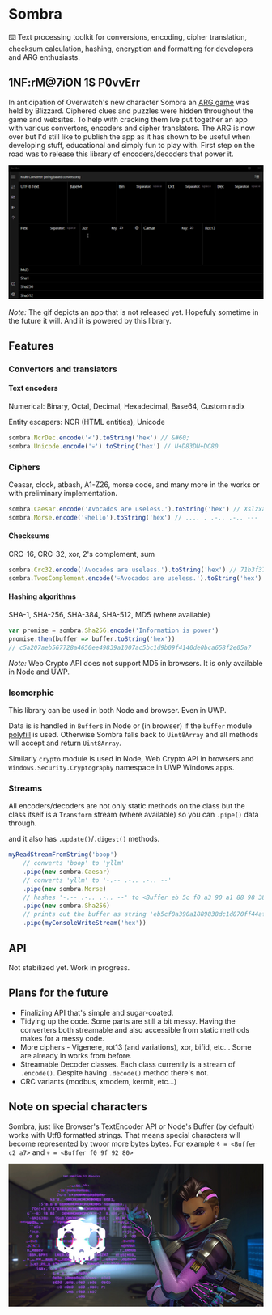 # Sombra
⌨️ Text processing toolkit for conversions, encoding, cipher translation, checksum calculation, hashing, encryption and formatting for developers and ARG enthusiasts.

## 1NF:rM@7iON 1S P0vvErr

In anticipation of Overwatch's new character Sombra an [ARG game](https://wiki.gamedetectives.net/index.php?title=Sombra_ARG) was held by Blizzard. Ciphered clues and puzzles were hidden throughout the game and websites. To help with cracking them Ive put together an app with various convertors, encoders and cipher translators. The ARG is now over but I'd still like to publish the app as it has shown to be useful when developing stuff, educational and simply fun to play with. First step on the road was to release this library of encoders/decoders that power it.

<p align="center">
  <img src="./app.gif">
</p>

*Note:* The gif depicts an app that is not released yet. Hopefuly sometime in the future it will. And it is powered by this library.

## Features

### Convertors and translators

#### Text encoders

Numerical: Binary, Octal, Decimal, Hexadecimal, Base64, Custom radix

Entity escapers: NCR (HTML entities), Unicode

``` js
sombra.NcrDec.encode('<').toString('hex') // &#60;
sombra.Unicode.encode('💀').toString('hex') // U+D83DU+DC80
```

### Ciphers

Ceasar, clock, atbash, A1-Z26, morse code, and many more in the works or with preliminary implementation.

``` js
sombra.Caesar.encode('Avocados are useless.').toString('hex') // Xslzxalp xob rpbibpp.
sombra.Morse.encode('💀hello').toString('hex') // .... . .-.. .-.. ---
```

#### Checksums

CRC-16, CRC-32, xor, 2's complement, sum

``` js
sombra.Crc32.encode('Avocados are useless.').toString('hex') // 71b3f376
sombra.TwosComplement.encode('💀Avocados are useless.').toString('hex') // 26
```

#### Hashing algorithms

SHA-1, SHA-256, SHA-384, SHA-512, MD5 (where available)

```js
var promise = sombra.Sha256.encode('Information is power')
promise.then(buffer => buffer.toString('hex'))
// c5a207aeb567728a4650ee49839a1007ac5bc1d9b09f4140de0bca658f2e05a7

```

*Note:* Web Crypto API does not support MD5 in browsers. It is only available in Node and UWP.

### Isomorphic

This library can be used in both Node and browser. Even in UWP.

Data is is handled in `Buffer`s in Node or (in browser) if the `buffer` module [polyfill](https://github.com/feross/buffer) is used. Otherwise Sombra falls back to `Uint8Array` and all methods will accept and return `Uint8Array`.

Similarly `crypto` module is used in Node, Web Crypto API in browsers and `Windows.Security.Cryptography` namespace in UWP Windows apps.

### Streams

All encoders/decoders are not only static methods on the class but the class itself is a `Transform` stream (where available) so you can `.pipe()` data through.

and it also has `.update()`/`.digest()` methods.

```js
myReadStreamFromString('boop')
	// converts 'boop' to 'yllm'
	.pipe(new sombra.Caesar)
	// converts 'yllm' to '-.-- .-.. .-.. --'
	.pipe(new sombra.Morse)
	// hashes '-.-- .-.. .-.. --' to <Buffer eb 5c f0 a3 90 a1 88 98 38 dc ..>
	.pipe(new sombra.Sha256)
	// prints out the buffer as string 'eb5cf0a390a1889838dc1d870ff44aff05d440e9348a8f7308770db56939a551'
	.pipe(myConsoleWriteStream('hex'))
```


## API

Not stabilized yet. Work in progress.


## Plans for the future

* Finalizing API that's simple and sugar-coated.
* Tidying up the code. Some parts are still a bit messy. Having the converters both streamable and also accessible from static methods makes for a messy code.
* More ciphers - Vigenere, rot13 (and variations), xor, bifid, etc... Some are already in works from before.
* Streamable Decoder classes. Each class currently is a stream of `.encode()`. Despite having `.decode()` method there's not.
* CRC variants (modbus, xmodem, kermit, etc...)


## Note on special characters

Sombra, just like Browser's TextEncoder API or Node's Buffer (by default) works with Utf8 formatted strings. That means special characters will become represented by twoor more bytes bytes. For example `§ = <Buffer c2 a7>` and `💀 = <Buffer f0 9f 92 80>`

<p align="center">
  <img src="./sombra.jpg">
</p>
